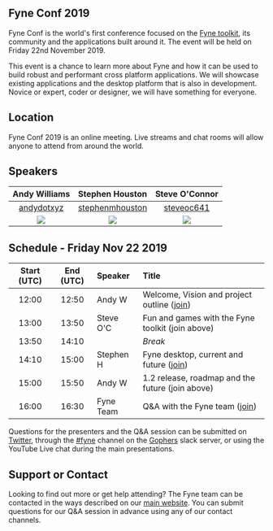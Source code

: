 ## Fyne Conf 2019

Fyne Conf is the world's first conference focused on the [Fyne toolkit](https://github.com/fyne-io/fyne), its community and the applications built around it.
The event will be held on Friday 22nd November 2019.

This event is a chance to learn more about Fyne and how it can be used
to build robust and performant cross platform applications.
We will showcase existing applications and the desktop platform that is also in development.
Novice or expert, coder or designer, we will have something for everyone.

## Location

Fyne Conf 2019 is an online meeting. Live streams and chat rooms will allow
anyone to attend from around the world.

## Speakers

| Andy Williams | Stephen Houston | Steve O'Connor |
|:---:|:---:|:---:|
| [andydotxyz](https://twitter.com/andydotxyz) | [stephenmhouston](https://twitter.com/stephenmhouston) | [steveoc641](https://twitter.com/steveoc641) |
| ![](https://pbs.twimg.com/profile_images/1067518795055579136/hqSGJjXC_200x200.jpg) | ![](https://pbs.twimg.com/profile_images/911998357354168325/xnF4ZYT1_200x200.jpg) | ![](https://pbs.twimg.com/profile_images/1187898075039195136/mQJ-_k1G_400x400.jpg) |

## Schedule - Friday Nov 22 2019

| Start (UTC) | End (UTC) | Speaker | Title |
|:---:|:---:|:---|:---|
| 12:00 | 12:50 | Andy W | Welcome, Vision and project outline ([join](https://youtu.be/-oTjciec9OY)) |
| 13:00 | 13:50 | Steve O'C | Fun and games with the Fyne toolkit (join above) |
| 13:50 | 14:10 | | *Break* |
| 14:10 | 15:00 | Stephen H | Fyne desktop, current and future ([join](https://youtu.be/Xq23dgooheo)) |
| 15:00 | 15:50 | Andy W | 1.2 release, roadmap and the future (join above) |
| 16:00 | 16:30 | Fyne Team | Q&A with the Fyne team ([join](https://meet.google.com/zht-jbfm-jrz)) |

Questions for the presenters and the Q&A session can be submitted on [Twitter](https://twitter.com/fyne_io), through the [#fyne](https://gophers.slack.com/app_redirect?channel=fyne) channel on the [Gophers](https://invite.slack.golangbridge.org/) slack server, or using the YouTube Live chat during the main presentations.

## Support or Contact

Looking to find out more or get help attending? The Fyne team can be contacted
in the ways described on our [main website](https://fyne.io/#contact).
You can submit questions for our Q&A session in advance using any of our contact channels.
